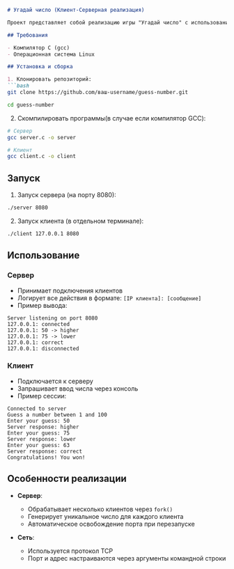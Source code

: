 ```markdown
# Угадай число (Клиент-Серверная реализация)

Проект представляет собой реализацию игры "Угадай число" с использованием TCP-сокетов. Сервер загадывает число, клиент пытается его угадать, получая подсказки "higher/lower/correct".

## Требования

- Компилятор C (gcc)
- Операционная система Linux

## Установка и сборка

1. Клонировать репозиторий:
```bash
git clone https://github.com/ваш-username/guess-number.git
```
```bash
cd guess-number
```

2. Скомпилировать программы(в случае если компилятор GCC):
```bash
# Сервер
gcc server.c -o server
```
```bash
# Клиент
gcc client.c -o client
```

## Запуск

1. Запуск сервера (на порту 8080):
```bash
./server 8080
```

2. Запуск клиента (в отдельном терминале):
```bash
./client 127.0.0.1 8080
```

## Использование

### Сервер
- Принимает подключения клиентов
- Логирует все действия в формате:
  `[IP клиента]: [сообщение]`
- Пример вывода:
```
Server listening on port 8080
127.0.0.1: connected
127.0.0.1: 50 -> higher
127.0.0.1: 75 -> lower
127.0.0.1: correct
127.0.0.1: disconnected
```

### Клиент
- Подключается к серверу
- Запрашивает ввод числа через консоль
- Пример сессии:
```
Connected to server
Guess a number between 1 and 100
Enter your guess: 50
Server response: higher
Enter your guess: 75
Server response: lower
Enter your guess: 63
Server response: correct
Congratulations! You won!
```

## Особенности реализации

- **Сервер**:
  - Обрабатывает несколько клиентов через `fork()`
  - Генерирует уникальное число для каждого клиента
  - Автоматическое освобождение порта при перезапуске

- **Сеть**:
  - Используется протокол TCP
  - Порт и адрес настраиваются через аргументы командной строки

